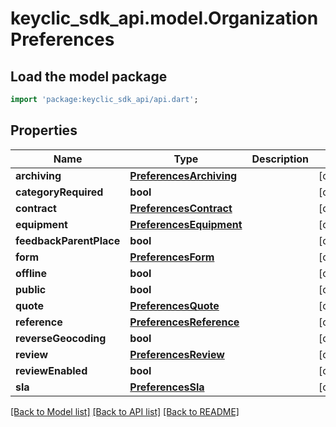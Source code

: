 # keyclic_sdk_api.model.OrganizationPreferences

## Load the model package
```dart
import 'package:keyclic_sdk_api/api.dart';
```

## Properties
Name | Type | Description | Notes
------------ | ------------- | ------------- | -------------
**archiving** | [**PreferencesArchiving**](PreferencesArchiving.md) |  | [optional] 
**categoryRequired** | **bool** |  | [optional] 
**contract** | [**PreferencesContract**](PreferencesContract.md) |  | [optional] 
**equipment** | [**PreferencesEquipment**](PreferencesEquipment.md) |  | [optional] 
**feedbackParentPlace** | **bool** |  | [optional] 
**form** | [**PreferencesForm**](PreferencesForm.md) |  | [optional] 
**offline** | **bool** |  | [optional] 
**public** | **bool** |  | [optional] 
**quote** | [**PreferencesQuote**](PreferencesQuote.md) |  | [optional] 
**reference** | [**PreferencesReference**](PreferencesReference.md) |  | [optional] 
**reverseGeocoding** | **bool** |  | [optional] 
**review** | [**PreferencesReview**](PreferencesReview.md) |  | [optional] 
**reviewEnabled** | **bool** |  | [optional] 
**sla** | [**PreferencesSla**](PreferencesSla.md) |  | [optional] 

[[Back to Model list]](../README.md#documentation-for-models) [[Back to API list]](../README.md#documentation-for-api-endpoints) [[Back to README]](../README.md)


